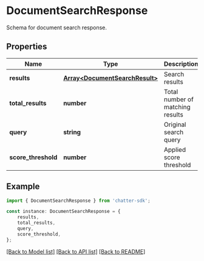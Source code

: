 # DocumentSearchResponse

Schema for document search response.

## Properties

Name | Type | Description | Notes
------------ | ------------- | ------------- | -------------
**results** | [**Array&lt;DocumentSearchResult&gt;**](DocumentSearchResult.md) | Search results | [default to undefined]
**total_results** | **number** | Total number of matching results | [default to undefined]
**query** | **string** | Original search query | [default to undefined]
**score_threshold** | **number** | Applied score threshold | [default to undefined]

## Example

```typescript
import { DocumentSearchResponse } from 'chatter-sdk';

const instance: DocumentSearchResponse = {
    results,
    total_results,
    query,
    score_threshold,
};
```

[[Back to Model list]](../README.md#documentation-for-models) [[Back to API list]](../README.md#documentation-for-api-endpoints) [[Back to README]](../README.md)
